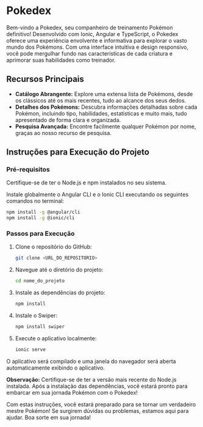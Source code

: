 
# Pokedex

Bem-vindo a Pokedex, seu companheiro de treinamento Pokémon definitivo! Desenvolvido com Ionic, Angular e TypeScript, o Pokedex oferece uma experiência envolvente e informativa para explorar o vasto mundo dos Pokémons. Com uma interface intuitiva e design responsivo, você pode mergulhar fundo nas características de cada criatura e aprimorar suas habilidades como treinador.

## Recursos Principais

- **Catálogo Abrangente:** Explore uma extensa lista de Pokémons, desde os clássicos até os mais recentes, tudo ao alcance dos seus dedos.
- **Detalhes dos Pokémons:** Descubra informações detalhadas sobre cada Pokémon, incluindo tipo, habilidades, estatísticas e muito mais, tudo apresentado de forma clara e organizada.
- **Pesquisa Avançada:** Encontre facilmente qualquer Pokémon por nome, graças ao nosso recurso de pesquisa.

## Instruções para Execução do Projeto

### Pré-requisitos

Certifique-se de ter o Node.js e npm instalados no seu sistema.

Instale globalmente o Angular CLI e o Ionic CLI executando os seguintes comandos no terminal:

```bash
npm install -g @angular/cli
npm install -g @ionic/cli
```

### Passos para Execução

1. Clone o repositório do GitHub:
   ```bash
   git clone <URL_DO_REPOSITORIO>
   ```
2. Navegue até o diretório do projeto:
   ```bash
   cd nome_do_projeto
   ```
3. Instale as dependências do projeto:
   ```bash
   npm install
   ```
4. Instale o Swiper:
   ```bash
   npm install swiper
   ```
5. Execute o aplicativo localmente:
   ```bash
   ionic serve
   ```

O aplicativo será compilado e uma janela do navegador será aberta automaticamente exibindo o aplicativo.

**Observação:** Certifique-se de ter a versão mais recente do Node.js instalada. Após a instalação das dependências, você estará pronto para embarcar em sua jornada Pokémon com o Pokedex!

Com estas instruções, você estará preparado para se tornar um verdadeiro mestre Pokémon! Se surgirem dúvidas ou problemas, estamos aqui para ajudar. Boa sorte em sua jornada!
